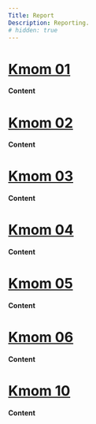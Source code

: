 ```yaml
---
Title: Report
Description: Reporting.
# hidden: true
---
```


[Kmom 01](report/sub/kmom01)
==================
<b>Content</b>
<!-- `{{ "sub/page"|link }}` -->

[Kmom 02](report/sub/kmom02)
==================
<b>Content</b>

[Kmom 03](report/sub/kmom03)
==================
<b>Content</b>

[Kmom 04](report/sub/kmom04)
==================
<b>Content</b>

[Kmom 05](report/sub/kmom05)
==================
<b>Content</b>

[Kmom 06](report/sub/kmom06)
==================
<b>Content</b>

[Kmom 10](report/sub/kmom10)
==================
<b>Content</b>
